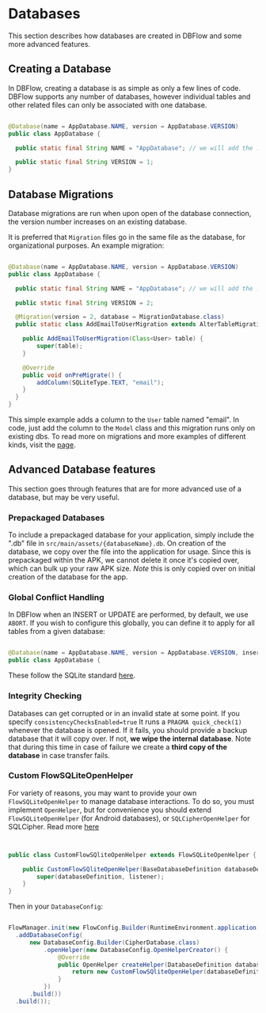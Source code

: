 # Databases

This section describes how databases are created in DBFlow and some more
advanced features.

## Creating a Database

In DBFlow, creating a database is as simple as only a few lines of code. DBFlow
supports any number of databases, however individual tables and other related files
can only be associated with one database.

```java

@Database(name = AppDatabase.NAME, version = AppDatabase.VERSION)
public class AppDatabase {

  public static final String NAME = "AppDatabase"; // we will add the .db extension

  public static final String VERSION = 1;
}


```

## Database Migrations

Database migrations are run when upon open of the database connection,
the version number increases on an existing database.

It is preferred that `Migration` files go in the same file as the database, for
organizational purposes.
An example migration:

```java

@Database(name = AppDatabase.NAME, version = AppDatabase.VERSION)
public class AppDatabase {

  public static final String NAME = "AppDatabase"; // we will add the .db extension

  public static final String VERSION = 2;

  @Migration(version = 2, database = MigrationDatabase.class)
  public static class AddEmailToUserMigration extends AlterTableMigration<User> {

    public AddEmailToUserMigration(Class<User> table) {
        super(table);
    }

    @Override
    public void onPreMigrate() {
        addColumn(SQLiteType.TEXT, "email");
    }
  }
}

```
This simple example adds a column to the `User` table named "email". In code, just add
the column to the `Model` class and this migration runs only on existing dbs.
 To read more on migrations and more examples of different kinds, visit the [page](/usage2/Migrations.md).

## Advanced Database features

This section goes through features that are for more advanced use of a database,
but may be very useful.

### Prepackaged Databases
To include a prepackaged database for your application, simply include the ".db" file in `src/main/assets/{databaseName}.db`. On creation of the database, we copy over the file into the application for usage. Since this is prepackaged within the APK, we cannot delete it once it's copied over,
which can bulk up your raw APK size. _Note_ this is only copied over on initial creation
of the database for the app.

### Global Conflict Handling
In DBFlow when an INSERT or UPDATE are performed, by default, we use `ABORT`. If you wish to configure this globally, you can define it to apply for all tables from a given database:


```java

@Database(name = AppDatabase.NAME, version = AppDatabase.VERSION, insertConflict = ConflictAction.IGNORE, updateConflict= ConflictAction.REPLACE)
public class AppDatabase {

```

These follow the SQLite standard [here](https://www.sqlite.org/conflict.html).

### Integrity Checking

Databases can get corrupted or in an invalid state at some point. If you specify
`consistencyChecksEnabled=true` It runs a `PRAGMA quick_check(1)`
whenever the database is opened. If it fails, you should provide a backup database
that it will copy over. If not, **we wipe the internal database**. Note that during this
time in case of failure we create a **third copy of the database** in case transfer fails.

### Custom FlowSQLiteOpenHelper

For variety of reasons, you may want to provide your own `FlowSQLiteOpenHelper`
to manage database interactions. To do so, you must implement `OpenHelper`, but
for convenience you should extend `FlowSQLiteOpenHelper` (for Android databases),
or `SQLCipherOpenHelper` for SQLCipher. Read more [here](/usage2/SQLCipherSupport.md)

```java


public class CustomFlowSQliteOpenHelper extends FlowSQLiteOpenHelper {

    public CustomFlowSQliteOpenHelper(BaseDatabaseDefinition databaseDefinition, DatabaseHelperListener listener) {
        super(databaseDefinition, listener);
    }
}


```

Then in your `DatabaseConfig`:

```java

FlowManager.init(new FlowConfig.Builder(RuntimeEnvironment.application)
  .addDatabaseConfig(
      new DatabaseConfig.Builder(CipherDatabase.class)
          .openHelper(new DatabaseConfig.OpenHelperCreator() {
              @Override
              public OpenHelper createHelper(DatabaseDefinition databaseDefinition, DatabaseHelperListener helperListener) {
                  return new CustomFlowSQliteOpenHelper(databaseDefinition, helperListener);
              }
          })
      .build())
  .build());


```
